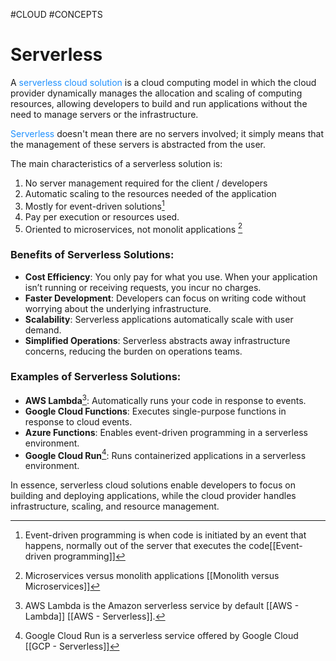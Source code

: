 #CLOUD #CONCEPTS 
# Serverless

A <span style="color:DodgerBlue;">serverless cloud solution</span> is a cloud computing model in which the cloud provider dynamically manages the allocation and scaling of computing resources, allowing developers to build and run applications without the need to manage servers or the infrastructure. 

<span style="color:DodgerBlue;">Serverless</span> doesn't mean there are no servers involved; it simply means that the management of these servers is abstracted from the user. 

The main characteristics of a serverless solution is: 

1. No server management required for the client / developers
2. Automatic scaling to the resources needed of the application
3. Mostly for event-driven solutions[^1]
4. Pay per execution or resources used. 
5. Oriented to microservices, not monolit applications [^mcr]

### Benefits of Serverless Solutions:

- **Cost Efficiency**: You only pay for what you use. When your application isn’t running or receiving requests, you incur no charges.
- **Faster Development**: Developers can focus on writing code without worrying about the underlying infrastructure.
- **Scalability**: Serverless applications automatically scale with user demand.
- **Simplified Operations**: Serverless abstracts away infrastructure concerns, reducing the burden on operations teams.

### Examples of Serverless Solutions:

- **AWS Lambda**[^2]: Automatically runs your code in response to events.
- **Google Cloud Functions**: Executes single-purpose functions in response to cloud events.
- **Azure Functions**: Enables event-driven programming in a serverless environment.
- **Google Cloud Run**[^3]: Runs containerized applications in a serverless environment.

In essence, serverless cloud solutions enable developers to focus on building and deploying applications, while the cloud provider handles infrastructure, scaling, and resource management.



[^1]: Event-driven programming is when code is initiated by an event that happens, normally out of the server that executes the code[[Event-driven programming]]
[^mcr]: Microservices versus monolith applications [[Monolith versus Microservices]]
[^2]: AWS Lambda is the Amazon serverless service by default [[AWS - Lambda]] [[AWS - Serverless]]. 
[^3]: Google Cloud Run is a serverless service offered by Google Cloud [[GCP - Serverless]]